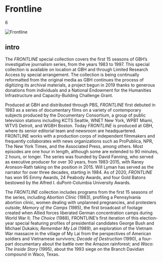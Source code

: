 # Frontline

6

![]( https://s3.amazonaws.com/openvault.wgbh.org/special_collections/frontline/frontline.jpeg "Frontline")

## intro

The *FRONTLINE* special collection covers the first 15 seasons of GBH’s investigative journalism series, from the years 1983 to 1997. This special collection is available on location at GBH and through Limited Research Access by special arrangement. The collection is being continually reformatted from the original media as GBH continues the process of digitizing its archival materials, a project begun in 2019 thanks to generous donations from individuals and a National Endowment for the Humanities Infrastructure and Capacity-Building Challenge Grant.
 
Produced at GBH and distributed through PBS, *FRONTLINE* first debuted in 1983 as a series of documentary films on a variety of contemporary subjects produced by the Documentary Consortium, a group of public television stations including KCTS Seattle, WNET New York, WPBT Miami, WTVS Detroit, and WGBH Boston. Today *FRONTLINE* is produced at GBH, where its senior editorial team and newsroom are headquartered. FRONTLINE works with a production corps of independent filmmakers and frequently collaborates with news organizations such as ProPublica, NPR, The New York Times, and the Associated Press, among others. Most episodes are one hour in length, although some are extended to 90 minutes, 2 hours, or longer. The series was founded by David Fanning, who served as executive producer for over 30 years, from 1983-2015, with Raney Aronson-Rath taking on the position in 2015.  Will Lyman has served as the narrator for over three decades, starting in 1984. As of 2020, *FRONTLINE* has won 95 Emmy Awards, 24 Peabody Awards, and four Gold Batons bestowed by the Alfred I. duPont-Columbia University Awards. 
 
The *FRONTLINE* collection includes programs from the first 15 seasons of the series, including *Abortion Clinic* (1983), profiling a Pennsylvania abortion clinic, women dealing with unplanned pregnancies, and protesters outside; *Memory of the Camps* (1985), the first broadcast of footage created when Allied forces liberated German concentration camps during World War II; *The Choice* (1988), FRONTLINE’s first iteration of this election-year special featuring profiles of presidential candidates George Bush and Michael Dukakis; *Remember My Lai* (1989), an exploration of the Vietnam War massacre in the village of My Lai from the perspectives of American soldiers and Vietnamese survivors; *Decade of Destruction* (1990), a four-part documentary about the battle over the Amazon rainforest; and *Waco: The Inside Story* (1995), about the 1993 siege on the Branch Davidian compound in Waco, Texas. 

